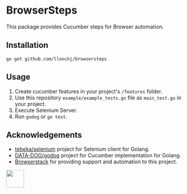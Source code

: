 # BrowserSteps

This package provides Cucumber steps for Browser automation.

## Installation

    go get github.com/llonchj/browsersteps

## Usage

1. Create cucumber features in your project's `/features` folder.
1. Use this repository `example/example_tests.go` file as `main_test.go` in your project.
1. Execute Selenium Server.
1. Run `godog` or `go test`.


## Acknowledgements

* [tebeka/selenium](https://github.com/tebeka/selenium) project for Selenium client for Golang.
* [DATA-DOG/godog](http://github.com/DATA-DOG/godog) project for Cucumber implementation for Golang.
* [Browserstack](http://browserstack.com) for providing support and automation to this project.

<img src="https://github.com/llonchj/browsersteps/raw/master/images/browserstack.svg" height="48">
